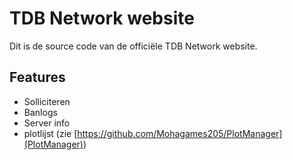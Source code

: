 # TDB Network website

Dit is de source code van de officiële TDB Network website.

## Features
* Solliciteren
* Banlogs
* Server info
* plotlijst (zie [https://github.com/Mohagames205/PlotManager](PlotManager))

